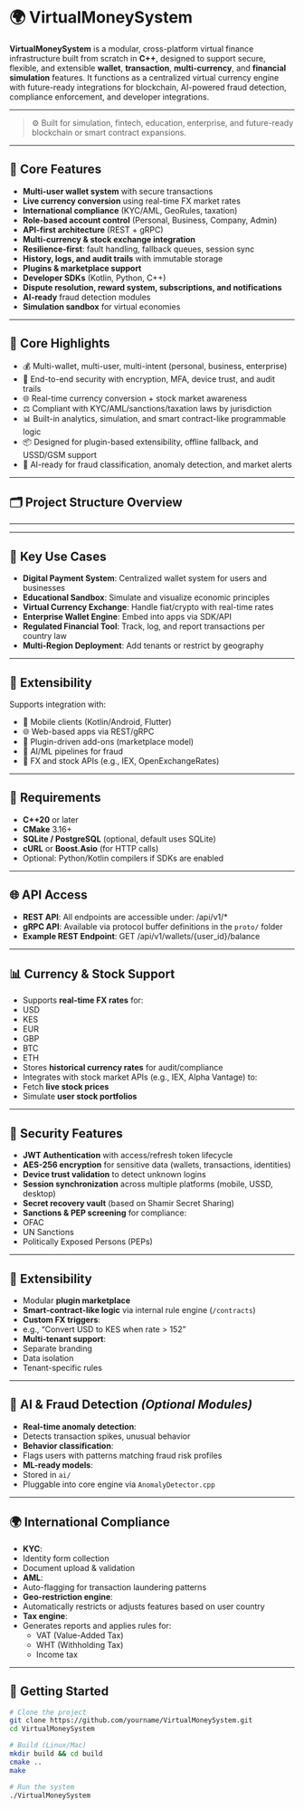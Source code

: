 # 🌍 VirtualMoneySystem

**VirtualMoneySystem** is a modular, cross-platform virtual finance infrastructure built from scratch in **C++**, designed to support secure, flexible, and extensible **wallet**, **transaction**, **multi-currency**, and **financial simulation** features. It functions as a centralized virtual currency engine with future-ready integrations for blockchain, AI-powered fraud detection, compliance enforcement, and developer integrations.

---


> ⚙️ Built for simulation, fintech, education, enterprise, and future-ready blockchain or smart contract expansions.

---

## 🔧 Core Features

- **Multi-user wallet system** with secure transactions
- **Live currency conversion** using real-time FX market rates
- **International compliance** (KYC/AML, GeoRules, taxation)
- **Role-based account control** (Personal, Business, Company, Admin)
- **API-first architecture** (REST + gRPC)
- **Multi-currency & stock exchange integration**
- **Resilience-first**: fault handling, fallback queues, session sync
- **History, logs, and audit trails** with immutable storage
- **Plugins & marketplace support**
- **Developer SDKs** (Kotlin, Python, C++)
- **Dispute resolution, reward system, subscriptions, and notifications**
- **AI-ready** fraud detection modules
- **Simulation sandbox** for virtual economies

---


## 🔧 Core Highlights

- 💰 Multi-wallet, multi-user, multi-intent (personal, business, enterprise)
- 🔐 End-to-end security with encryption, MFA, device trust, and audit trails
- 🌐 Real-time currency conversion + stock market awareness
- ⚖️ Compliant with KYC/AML/sanctions/taxation laws by jurisdiction
- 📊 Built-in analytics, simulation, and smart contract-like programmable logic
- 📦 Designed for plugin-based extensibility, offline fallback, and USSD/GSM support
- 🧠 AI-ready for fraud classification, anomaly detection, and market alerts

---

## 🗂️ Project Structure Overview

---


---

## 🚀 Key Use Cases

- **Digital Payment System**: Centralized wallet system for users and businesses
- **Educational Sandbox**: Simulate and visualize economic principles
- **Virtual Currency Exchange**: Handle fiat/crypto with real-time rates
- **Enterprise Wallet Engine**: Embed into apps via SDK/API
- **Regulated Financial Tool**: Track, log, and report transactions per country law
- **Multi-Region Deployment**: Add tenants or restrict by geography

---

## 🧩 Extensibility

Supports integration with:
- 📲 Mobile clients (Kotlin/Android, Flutter)
- 🌐 Web-based apps via REST/gRPC
- 🔌 Plugin-driven add-ons (marketplace model)
- 🤖 AI/ML pipelines for fraud
- 💱 FX and stock APIs (e.g., IEX, OpenExchangeRates)

---

## 🧪 Requirements

- **C++20** or later
- **CMake** 3.16+
- **SQLite / PostgreSQL** (optional, default uses SQLite)
- **cURL** or **Boost.Asio** (for HTTP calls)
- Optional: Python/Kotlin compilers if SDKs are enabled

---

## 🌐 API Access

- **REST API**: All endpoints are accessible under: /api/v1/*   
- **gRPC API**: Available via protocol buffer definitions in the `proto/` folder
- **Example REST Endpoint**: GET /api/v1/wallets/{user_id}/balance


---

## 📊 Currency & Stock Support

- Supports **real-time FX rates** for:
- USD
- KES
- EUR
- GBP
- BTC
- ETH
- Stores **historical currency rates** for audit/compliance
- Integrates with stock market APIs (e.g., IEX, Alpha Vantage) to:
- Fetch **live stock prices**
- Simulate **user stock portfolios**

---

## 🔐 Security Features

- **JWT Authentication** with access/refresh token lifecycle
- **AES-256 encryption** for sensitive data (wallets, transactions, identities)
- **Device trust validation** to detect unknown logins
- **Session synchronization** across multiple platforms (mobile, USSD, desktop)
- **Secret recovery vault** (based on Shamir Secret Sharing)
- **Sanctions & PEP screening** for compliance:
- OFAC
- UN Sanctions
- Politically Exposed Persons (PEPs)

---

## 🧩 Extensibility

- Modular **plugin marketplace**
- **Smart-contract-like logic** via internal rule engine (`/contracts`)
- **Custom FX triggers**:
- e.g., “Convert USD to KES when rate > 152”
- **Multi-tenant support**:
- Separate branding
- Data isolation
- Tenant-specific rules

---

## 🤖 AI & Fraud Detection *(Optional Modules)*

- **Real-time anomaly detection**:
- Detects transaction spikes, unusual behavior
- **Behavior classification**:
- Flags users with patterns matching fraud risk profiles
- **ML-ready models**:
- Stored in `ai/`
- Pluggable into core engine via `AnomalyDetector.cpp`

---

## 🌍 International Compliance

- **KYC**:
- Identity form collection
- Document upload & validation
- **AML**:
- Auto-flagging for transaction laundering patterns
- **Geo-restriction engine**:
- Automatically restricts or adjusts features based on user country
- **Tax engine**:
- Generates reports and applies rules for:
  - VAT (Value-Added Tax)
  - WHT (Withholding Tax)
  - Income tax


---

## 🏁 Getting Started

```bash
# Clone the project
git clone https://github.com/yourname/VirtualMoneySystem.git
cd VirtualMoneySystem

# Build (Linux/Mac)
mkdir build && cd build
cmake ..
make

# Run the system
./VirtualMoneySystem

